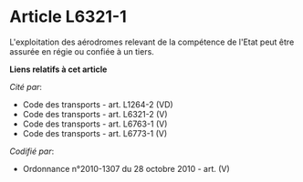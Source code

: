 # Article L6321-1

L'exploitation des aérodromes relevant de la compétence de l'Etat peut être assurée en régie ou confiée à un tiers.

**Liens relatifs à cet article**

_Cité par_:

  - Code des transports - art. L1264-2 (VD)
  - Code des transports - art. L6321-2 (V)
  - Code des transports - art. L6763-1 (V)
  - Code des transports - art. L6773-1 (V)

_Codifié par_:

  - Ordonnance n°2010-1307 du 28 octobre 2010 - art. (V)
